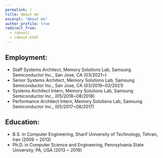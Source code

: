 ```yaml
---
permalink: /
title: About me
excerpt: "About me"
author_profile: true
redirect_from: 
  - /about/
  - /about.html
---
```




## Employment:


* Staff Systems Architect, Memory Solutions Lab, Samsung Semiconductor Inc., San Jose, CA (03/2021~)
* Senior Systems Architect, Memory Solutions Lab, Samsung Semiconductor Inc., San Jose, CA (03/2019~02/2021)
* Systems Architect Intern, Memory Solutions Lab, Samsung Semiconductor Inc., (05/2018~08/2018)
* Performance Architect Intern, Memory Solutions Lab, Samsung Semiconductor Inc., (05/2017~08/2017)

## Education:

* B.S. in Computer Engineering, Sharif University of Technology, Tehran, Iran (2009 ~ 2013)
* Ph.D. in Computer Science and Engineering, Pennsylvania State University, PA, USA (2013 ~ 2019)
